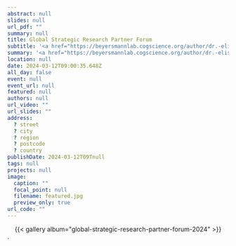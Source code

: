 ```yaml
---
abstract: null
slides: null
url_pdf: ""
summary: null
title: Global Strategic Research Partner Forum
subtitle: '<a href="https://beyersmannlab.cogscience.org/author/dr.-elisabeth-lisi-beyersmann/" target="_blank">Dr. Lisi Beyersmann</a> participated in Macquarie University's Global Strategic Research Partner Forum, which united delegates from eight esteemed universities across the globe to launch the Global Research Training Strategy. The forum delegates engaged in collaborative research-based workshops (12-14 March 2024).'
summary: '<a href="https://beyersmannlab.cogscience.org/author/dr.-elisabeth-lisi-beyersmann/" target="_blank">Dr. Lisi Beyersmann</a> participated in Macquarie University's Global Strategic Research Partner Forum, which united delegates from eight esteemed universities across the globe to launch the Global Research Training Strategy. The forum delegates engaged in collaborative research-based workshops (12-14 March 2024).'
location: null
date: 2024-03-12T09:00:35.648Z
all_day: false
event: null
event_url: null
featured: null
authors: null
url_video: ""
url_slides: ""
address:
  ? street
  ? city
  ? region
  ? postcode
  ? country
publishDate: 2024-03-12T09Tnull
tags: null
projects: null
image:
  caption: ""
  focal_point: null
  filename: featured.jpg
  preview_only: true
url_code: ""
---
```


<center>{{< gallery album="global-strategic-research-partner-forum-2024" >}}</center>.
